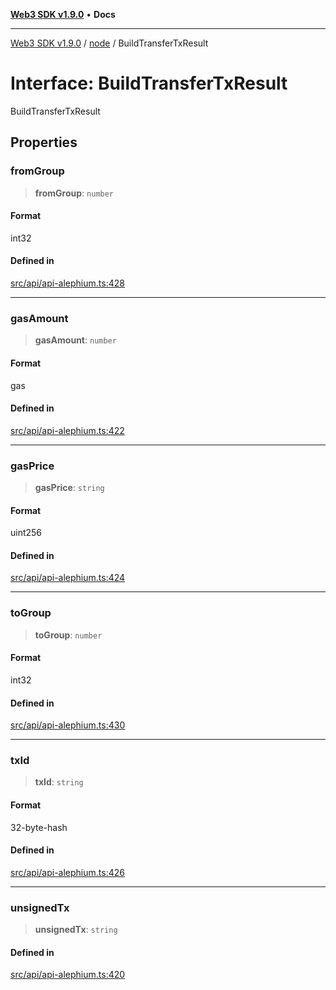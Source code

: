 [**Web3 SDK v1.9.0**](../../../README.md) • **Docs**

***

[Web3 SDK v1.9.0](../../../globals.md) / [node](../README.md) / BuildTransferTxResult

# Interface: BuildTransferTxResult

BuildTransferTxResult

## Properties

### fromGroup

> **fromGroup**: `number`

#### Format

int32

#### Defined in

[src/api/api-alephium.ts:428](https://github.com/Mystic-Nayy/alephium-web3/blob/ee41f5e0e7d7fb0b155fe62f05b2ac03772895ca/packages/web3/src/api/api-alephium.ts#L428)

***

### gasAmount

> **gasAmount**: `number`

#### Format

gas

#### Defined in

[src/api/api-alephium.ts:422](https://github.com/Mystic-Nayy/alephium-web3/blob/ee41f5e0e7d7fb0b155fe62f05b2ac03772895ca/packages/web3/src/api/api-alephium.ts#L422)

***

### gasPrice

> **gasPrice**: `string`

#### Format

uint256

#### Defined in

[src/api/api-alephium.ts:424](https://github.com/Mystic-Nayy/alephium-web3/blob/ee41f5e0e7d7fb0b155fe62f05b2ac03772895ca/packages/web3/src/api/api-alephium.ts#L424)

***

### toGroup

> **toGroup**: `number`

#### Format

int32

#### Defined in

[src/api/api-alephium.ts:430](https://github.com/Mystic-Nayy/alephium-web3/blob/ee41f5e0e7d7fb0b155fe62f05b2ac03772895ca/packages/web3/src/api/api-alephium.ts#L430)

***

### txId

> **txId**: `string`

#### Format

32-byte-hash

#### Defined in

[src/api/api-alephium.ts:426](https://github.com/Mystic-Nayy/alephium-web3/blob/ee41f5e0e7d7fb0b155fe62f05b2ac03772895ca/packages/web3/src/api/api-alephium.ts#L426)

***

### unsignedTx

> **unsignedTx**: `string`

#### Defined in

[src/api/api-alephium.ts:420](https://github.com/Mystic-Nayy/alephium-web3/blob/ee41f5e0e7d7fb0b155fe62f05b2ac03772895ca/packages/web3/src/api/api-alephium.ts#L420)
